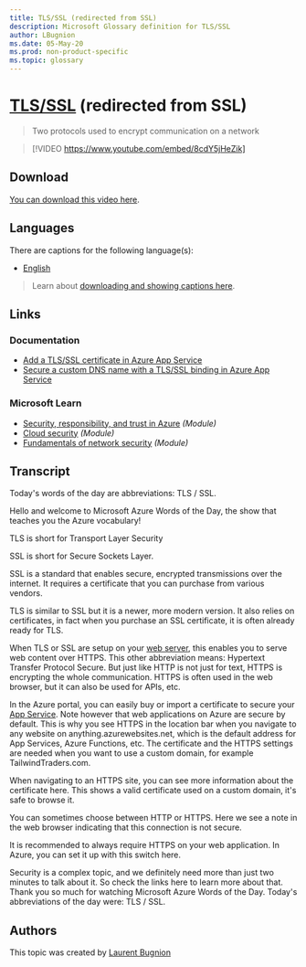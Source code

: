 ```yaml
---
title: TLS/SSL (redirected from SSL)
description: Microsoft Glossary definition for TLS/SSL
author: LBugnion
ms.date: 05-May-20
ms.prod: non-product-specific
ms.topic: glossary
---
```


# [TLS/SSL](/glossary/topic/tls-ssl/ssl) (redirected from SSL)

> Two protocols used to encrypt communication on a network

> [!VIDEO https://www.youtube.com/embed/8cdY5jHeZik]

## Download

[You can download this video here](https://msglossarystore.blob.core.windows.net/videos/tls-ssl.en.mp4).

## Languages

There are captions for the following language(s):

- [English](https://msglossarystore.blob.core.windows.net/captions/tls-ssl.en.en.srt)

> Learn about [downloading and showing captions here](/glossary/captions).

## Links

### Documentation

- [Add a TLS/SSL certificate in Azure App Service](http://gslb.ch/463)
- [Secure a custom DNS name with a TLS/SSL binding in Azure App Service](http://gslb.ch/464)

### Microsoft Learn

- [Security, responsibility, and trust in Azure](http://gslb.ch/459) *(Module)*
- [Cloud security](http://gslb.ch/465) *(Module)*
- [Fundamentals of network security](http://gslb.ch/460) *(Module)*

## Transcript

Today's words of the day are abbreviations: TLS / SSL.

Hello and welcome to Microsoft Azure Words of the Day, the show that teaches you the Azure vocabulary!

TLS is short for Transport Layer Security

SSL is short for Secure Sockets Layer.

SSL is a standard that enables secure, encrypted transmissions over the internet. It requires a certificate that you can purchase from various vendors.

TLS is similar to SSL but it is a newer, more modern version. It also relies on certificates, in fact when you purchase an SSL certificate, it is often already ready for TLS.

When TLS or SSL are setup on your [web server](/glossary/topic/app-service/web-server), this enables you to serve web content over HTTPS. This other abbreviation means: Hypertext Transfer Protocol Secure. But just like HTTP is not just for text, HTTPS is encrypting the whole communication. HTTPS is often used in the web browser, but it can also be used for APIs, etc.

In the Azure portal, you can easily buy or import a certificate to secure your [App Service](/glossary/topic/app-service). Note however that web applications on Azure are secure by default. This is why you see HTTPS in the location bar when you navigate to any website on anything.azurewebsites.net, which is the default address for App Services, Azure Functions, etc. The certificate and the HTTPS settings are needed when you want to use a custom domain, for example TailwindTraders.com.

When navigating to an HTTPS site, you can see more information about the certificate here. This shows a valid certificate used on a custom domain, it's safe to browse it.

You can sometimes choose between HTTP or HTTPS. Here we see a note in the web browser indicating that this connection is not secure.

It is recommended to always require HTTPS on your web application. In Azure, you can set it up with this switch here.

Security is a complex topic, and we definitely need more than just two minutes to talk about it. So check the links here to learn more about that. Thank you so much for watching Microsoft Azure Words of the Day. Today's abbreviations of the day were: TLS / SSL.

## Authors

This topic was created by [Laurent Bugnion](http://twitter.com/@LBugnion)
